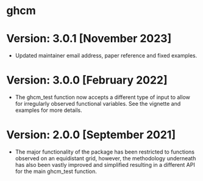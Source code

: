 # ghcm

# Version: 3.0.1 [November 2023]
  * Updated maintainer email address, paper reference and fixed examples.

# Version: 3.0.0 [February 2022]
  * The ghcm_test function now accepts a different type of input to allow for irregularly observed functional variables. See the vignette and examples for more details.

# Version: 2.0.0 [September 2021]
  * The major functionality of the package has been restricted to functions observed on an equidistant grid, however, the methodology underneath has also been vastly improved and simplified resulting in a different API for the main ghcm_test function. 
